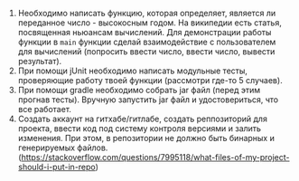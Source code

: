 1. Необходимо написать функцию, которая определяет, является ли переданное число - высокосным годом. На википедии есть статья, посвященная ньюансам вычислений. Для демонстрации работы функции в `main` функции сделай взаимодействие с пользователем для вычислений (попросить ввести число, ввести число, вывести результат).
2. При помощи jUnit необходимо написать модульные тесты, проверяющие работу твоей функции (рассмотри где-то 5 случаев).
3. При помощи gradle необходимо собрать jar файл (перед этим прогнав тесты). Вручную запустить jar файл и удостовериться, что все работает.
4. Cоздать аккаунт на гитхабе/гитлабе, создать реппозиторий для проекта, ввести код под систему контроля версиями и залить изменения. При этом, в репозитории не должно быть бинарных и генерируемых файлов.(https://stackoverflow.com/questions/7995118/what-files-of-my-project-should-i-put-in-repo)